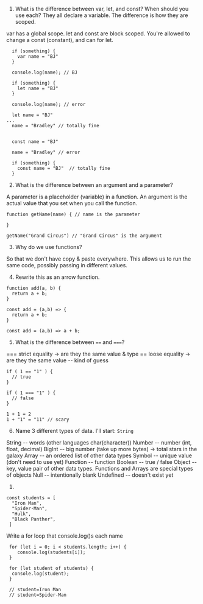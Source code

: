 1. What is the difference between var, let, and const? When should you use each?
They all declare a variable. The difference is how they are scoped.

var has a global scope.
let and const are block scoped.
You're allowed to change a const (constant), and can for let.

```
  if (something) {
    var name = "BJ"
  }

  console.log(name); // BJ
```

```
  if (something) {
    let name = "BJ"
  }

  console.log(name); // error
```

```
  let name = "BJ"
...
  name = "Bradley" // totally fine
```

```

  const name = "BJ"

  name = "Bradley" // error

  if (something) {
    const name = "BJ"  // totally fine
  }
```

2. What is the difference between an argument and a parameter?

A parameter is a placeholder (variable) in a function.
An argument is the actual value that you set when you call the function.
```
function getName(name) { // name is the parameter

}

getName("Grand Circus") // "Grand Circus" is the argument
```
3. Why do we use functions?

So that we don't have copy & paste everywhere. This allows us to run the same code, possibly passing in different values.

4. Rewrite this as an arrow function.
```
function add(a, b) {
  return a + b;
}

const add = (a,b) => {
  return a + b;
}

const add = (a,b) => a + b;
```

5. What is the difference between `==` and `===`?

=== strict equality -> are they the same value & type
==  loose equality  -> are they the same value -- kind of guess

```
if ( 1 == "1" ) {
  // true
}

if ( 1 === "1" ) {
  // false
}

1 + 1 = 2
1 + "1" = "11" // scary
```

6. Name 3 different types of data. I'll start: `String`

String -- words (other languages char(character))
Number -- number (int, float, decimal)
BigInt -- big number (take up more bytes) -> total stars in the galaxy
Array  -- an ordered list of other data types
Symbol -- unique value (don't need to use yet)
Function -- function
Boolean -- true / false
Object  -- key, value pair of other data types. Functions and Arrays are special types of objects
Null   -- intentionally blank
Undefined -- doesn't exist yet

1.
```
const students = [
  "Iron Man",
  "Spider-Man",
  "Hulk",
  "Black Panther",
 ]
 ```

 Write a for loop that console.log()s each name
```
 for (let i = 0; i < students.length; i++) {
    console.log(students[i]);
 }

 for (let student of students) {
  console.log(student);
 }

 // student=Iron Man
 // student=Spider-Man
```

